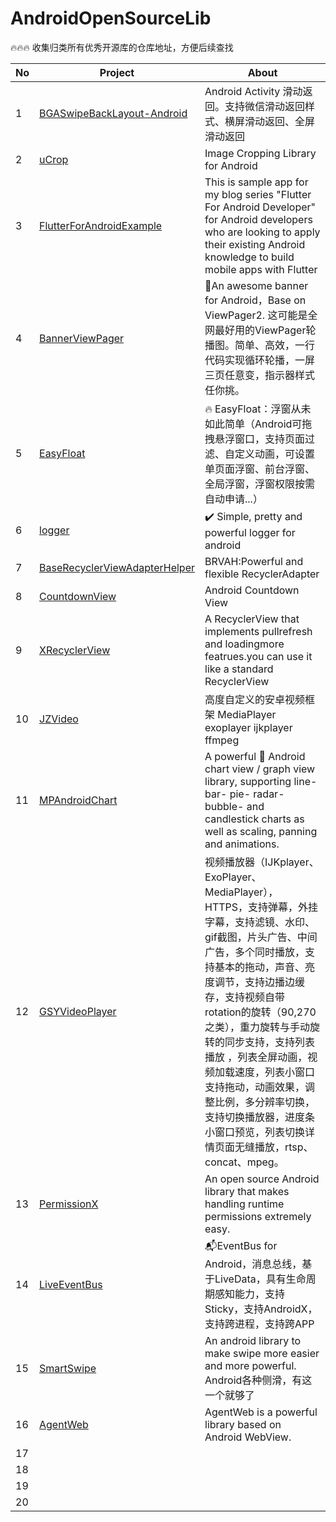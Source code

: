 # AndroidOpenSourceLib
🔥🔥🔥 收集归类所有优秀开源库的仓库地址，方便后续查找

|No| Project | About  |
|---|---|---|
|1 | [BGASwipeBackLayout-Android](https://github.com/bingoogolapple/BGASwipeBackLayout-Android) | Android Activity 滑动返回。支持微信滑动返回样式、横屏滑动返回、全屏滑动返回  |
|2 | [uCrop](https://github.com/Yalantis/uCrop)  | Image Cropping Library for Android |
|3 | [FlutterForAndroidExample](https://github.com/burhanrashid52/FlutterForAndroidExample) |  This is sample app for my blog series "Flutter For Android Developer" for Android developers who are looking to apply their existing Android knowledge to build mobile apps with Flutter |
|4 | [BannerViewPager](https://github.com/zhpanvip/BannerViewPager) |  🚀An awesome banner for Android，Base on ViewPager2. 这可能是全网最好用的ViewPager轮播图。简单、高效，一行代码实现循环轮播，一屏三页任意变，指示器样式任你挑。 |
|5 | [EasyFloat](https://github.com/princekin-f/EasyFloat)  | 🔥 EasyFloat：浮窗从未如此简单（Android可拖拽悬浮窗口，支持页面过滤、自定义动画，可设置单页面浮窗、前台浮窗、全局浮窗，浮窗权限按需自动申请...）|
|6 | [logger](https://github.com/orhanobut/logger) | ✔️ Simple, pretty and powerful logger for android |
|7 | [BaseRecyclerViewAdapterHelper](https://github.com/CymChad/BaseRecyclerViewAdapterHelper)   | BRVAH:Powerful and flexible RecyclerAdapter |
|8 | [CountdownView](https://github.com/iwgang/CountdownView)  | Android Countdown View |
|9 | [XRecyclerView](https://github.com/XRecyclerView/XRecyclerView) | A RecyclerView that implements pullrefresh and loadingmore featrues.you can use it like a standard RecyclerView |
|10| [JZVideo](https://github.com/Jzvd/JZVideo)   | 高度自定义的安卓视频框架 MediaPlayer exoplayer ijkplayer ffmpeg |
|11| [MPAndroidChart](https://github.com/PhilJay/MPAndroidChart)   | A powerful 🚀 Android chart view / graph view library, supporting line- bar- pie- radar- bubble- and candlestick charts as well as scaling, panning and animations. |
|12| [GSYVideoPlayer](https://github.com/CarGuo/GSYVideoPlayer)   | 视频播放器（IJKplayer、ExoPlayer、MediaPlayer），HTTPS，支持弹幕，外挂字幕，支持滤镜、水印、gif截图，片头广告、中间广告，多个同时播放，支持基本的拖动，声音、亮度调节，支持边播边缓存，支持视频自带rotation的旋转（90,270之类），重力旋转与手动旋转的同步支持，支持列表播放 ，列表全屏动画，视频加载速度，列表小窗口支持拖动，动画效果，调整比例，多分辨率切换，支持切换播放器，进度条小窗口预览，列表切换详情页面无缝播放，rtsp、concat、mpeg。 |
|13| [PermissionX](https://github.com/guolindev/PermissionX)   | An open source Android library that makes handling runtime permissions extremely easy. |
|14| [LiveEventBus](https://github.com/JeremyLiao/LiveEventBus)  | 📬EventBus for Android，消息总线，基于LiveData，具有生命周期感知能力，支持Sticky，支持AndroidX，支持跨进程，支持跨APP |
|15| [SmartSwipe](https://github.com/luckybilly/SmartSwipe)  | An android library to make swipe more easier and more powerful. Android各种侧滑，有这一个就够了|
|16| [AgentWeb](https://github.com/Justson/AgentWeb)  | AgentWeb is a powerful library based on Android WebView. |
|17| []()  |  |
|18| []()  |  |
|19| []()  |  |
|20| []()  |  |
